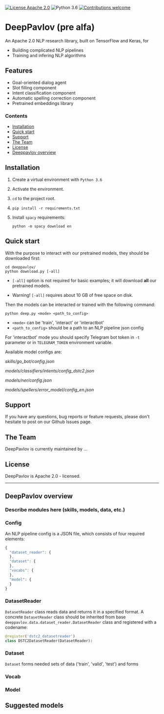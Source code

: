 [![License Apache 2.0](https://img.shields.io/badge/license-Apache%202.0-blue.svg)](/LICENSE.txt)
![Python 3.6](https://img.shields.io/badge/python-3.6-green.svg)
[![Contributions welcome](https://img.shields.io/badge/contributions-welcome-brightgreen.svg)](CONTRIBUTING.md)

# DeepPavlov (pre alfa)
An Apache 2.0 NLP research library, built on TensorFlow and Keras, for 
 * Building complicated NLP pipelines
 * Training and infering NLP algorithms
 
## Features
 * Goal-oriented dialog agent
 * Slot filling component
 * Intent classification component
 * Automatic spelling correction component
 * Pretrained embeddings library

### Contents

 * [Installation](#installation)
 * [Quick start](#quick-start)
 * [Support](#support)
 * [The Team](#the-team)
 * [License](#license)
 * [Deeppavlov overview](#deeppavlov-overview)

## Installation
1. Create a virtual environment with `Python 3.6`
2. Activate the environment.
3. `cd` to the project root.
4. `pip install -r requirements.txt`
5. Install `spacy` requirements:

    ```
    python -m spacy download en
    ```

## Quick start
With the purpose to interact with our pretrained models, they should be downloaded first:

```
cd deeppavlov/
python download.py [-all]
```
* `[-all]` option is not required for basic examples; it will download **all** our pretrained models.

* Warning! `[-all]` requires about 10 GB of free space on disk.

Then the models can be interacted or trained with the following command:

```
python deep.py <mode> <path_to_config>
```

* `<mode>` can be 'train', 'interact' or 'interactbot'
* `<path_to_config>` should be a path to an NLP pipeline json config

For 'interactbot' mode you should specify Telegram bot token in `-t` parameter or in `TELEGRAM_TOKEN` environment variable.


Available model configs are:

*skills/go_bot/config.json*

*models/classifiers/intents/config_dstc2.json*

*models/ner/config.json*

*models/spellers/error_model/config_en.json*

## Support

If you have any questions, bug reports or feature requests, please don't hesitate to post on our Github Issues page.

## The Team

DeepPavlov is currently maintained by ...

## License

DeepPavlov is Apache 2.0 - licensed.

---

## DeepPavlov overview

### Describe modules here (skills, models, data, etc.)

### Config

An NLP pipeline config is a JSON file, which consists of four required elements:

```javascript
{
  "dataset_reader": {
  },
  "dataset": {
  },
  "vocabs": {
  },
  "model": {
  }
}
```

### DatasetReader

`DatasetReader` class reads data and returns it in a specified format.
A concrete `DatasetReader` class should be inherited from base
`deeppavlov.data.dataset_reader.DatasetReader` class and registered with a codename:

```python
@register('dstc2_datasetreader')
class DSTC2DatasetReader(DatasetReader):
```

### Dataset

`Dataset` forms needed sets of data ('train', 'valid', 'test') and forms 
### Vocab

### Model

## Suggested models

